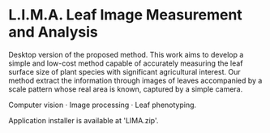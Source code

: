 # L.I.M.A. Leaf Image Measurement and Analysis

Desktop version of the proposed method. This work aims to develop a simple and low-cost method capable of accurately measuring the leaf surface size of plant species with significant agricultural interest. Our method extract the information through images of leaves accompanied by a scale pattern whose real area is known, captured by a simple camera.

Computer vision · Image processing · Leaf phenotyping.

Application installer is available at 'LIMA.zip'.

